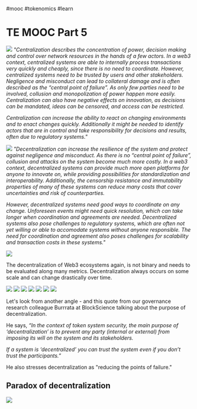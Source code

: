 #mooc #tokenomics #learn 
# TE MOOC Part 5

![](https://i.imgur.com/dEap9Qf.png)
_"Centralization describes the concentration of power, decision making and control over network resources in the hands of a few actors. In a web3 context, centralized systems are able to internally process transactions very quickly and cheaply, since there is no need to coordinate. However, centralized systems need to be trusted by users and other stakeholders. Negligence and misconduct can lead to collateral damage and is often described as the “central point of failure”. As only few parties need to be involved, collusion and monopolization of power happen more easily. Centralization can also have negative effects on innovation, as decisions can be mandated, ideas can be censored, and access can be restricted._ 

_Centralization can increase the ability to react on changing environments and to enact changes quickly. Additionally it might be needed to identify actors that are in control and take responsibility for decisions and results, often due to regulatory systems."_

![](https://i.imgur.com/7avZonW.png)
_"Decentralization can increase the resilience of the system and protect against negligence and misconduct. As there is no “central point of failure”, collusion and attacks on the system become much more costly. In a web3 context, decentralized systems can provide much more open platforms for anyone to innovate on, while providing possibilities for standardization and interoperability. Additionally, the censorship resistance and immutability properties of many of these systems can reduce many costs that cover uncertainties and risk of counterparties._

_However, decentralized systems need good ways to coordinate on any change. Unforeseen events might need quick resolution, which can take longer when coordination and agreements are needed. Decentralized systems also pose challenges to regulatory systems, which are often not yet willing or able to accomodate systems without anyone responsible. The need for coordination and agreement also poses challenges for scalability and transaction costs in these systems."_

![](https://i.imgur.com/WY1ALNS.png)

The decentralization of Web3 ecosystems again, is not binary and needs to be evaluated along many metrics. Decentralization always occurs on some scale and can change drastically over time.

![](https://i.imgur.com/L2DvASP.png)
![](https://i.imgur.com/feLIIzp.png)
![](https://i.imgur.com/MM02rSJ.png)
![](https://i.imgur.com/RFlLfRQ.png)
![](https://i.imgur.com/9PqesYD.png)
![](https://i.imgur.com/b53q2L2.png)
![](https://i.imgur.com/ux6tQ7B.png)

Let's look from another angle - and this quote from our governance research colleague Burrrata at BlockScience talking about the purpose of decentralization. 

He says, _“In the context of token system security, the main purpose of ‘decentralization’ is to prevent any party (internal or external) from imposing its will on the system and its stakeholders._ 

_If a system is ‘decentralized’ you can trust the system even if you don’t trust the participants.”_   

He also stresses decentralization as "reducing the points of failure."

## Paradox of decentralization
![](https://i.imgur.com/AjCBmWq.png)

